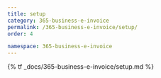 ```yaml
---
title: setup
category: 365-business-e-invoice
permalink: /365-business-e-invoice/setup/
order: 4

namespace: 365-business-e-invoice
---
```


{% tf _docs/365-business-e-invoice/setup.md %}